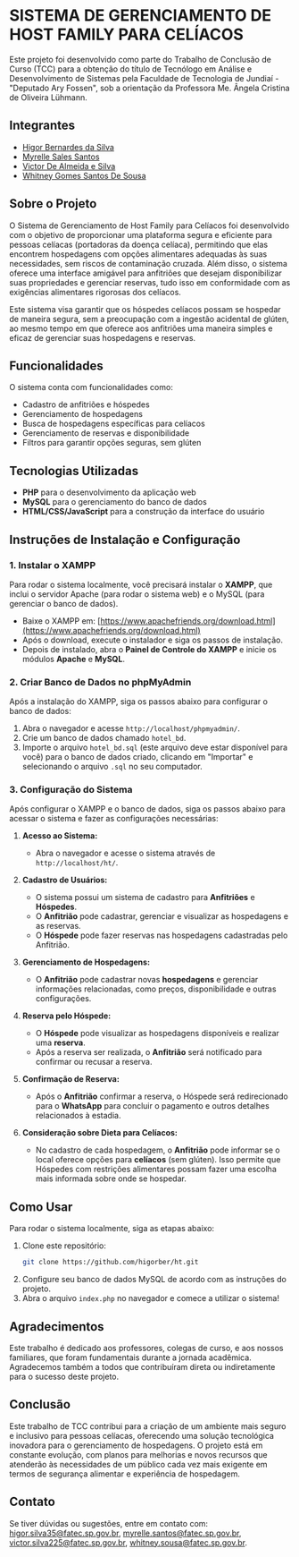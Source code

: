 # SISTEMA DE GERENCIAMENTO DE HOST FAMILY PARA CELÍACOS

Este projeto foi desenvolvido como parte do Trabalho de Conclusão de Curso (TCC) para a obtenção do título de Tecnólogo em Análise e Desenvolvimento de Sistemas pela Faculdade de Tecnologia de Jundiaí - "Deputado Ary Fossen", sob a orientação da Professora Me. Ângela Cristina de Oliveira Lühmann.

## Integrantes

- [Higor Bernardes da Silva](https://github.com/higorber)
- [Myrelle Sales Santos](https://github.com/myrellesales)
- [Victor De Almeida e Silva](https://github.com/victoralmeida891)
- [Whitney Gomes Santos De Sousa](https://github.com/whitgomes) 

## Sobre o Projeto

O Sistema de Gerenciamento de Host Family para Celíacos foi desenvolvido com o objetivo de proporcionar uma plataforma segura e eficiente para pessoas celíacas (portadoras da doença celíaca), permitindo que elas encontrem hospedagens com opções alimentares adequadas às suas necessidades, sem riscos de contaminação cruzada. Além disso, o sistema oferece uma interface amigável para anfitriões que desejam disponibilizar suas propriedades e gerenciar reservas, tudo isso em conformidade com as exigências alimentares rigorosas dos celíacos.

Este sistema visa garantir que os hóspedes celíacos possam se hospedar de maneira segura, sem a preocupação com a ingestão acidental de glúten, ao mesmo tempo em que oferece aos anfitriões uma maneira simples e eficaz de gerenciar suas hospedagens e reservas.

## Funcionalidades

O sistema conta com funcionalidades como:

- Cadastro de anfitriões e hóspedes
- Gerenciamento de hospedagens
- Busca de hospedagens específicas para celíacos
- Gerenciamento de reservas e disponibilidade
- Filtros para garantir opções seguras, sem glúten

## Tecnologias Utilizadas

- **PHP** para o desenvolvimento da aplicação web
- **MySQL** para o gerenciamento do banco de dados
- **HTML/CSS/JavaScript** para a construção da interface do usuário

## Instruções de Instalação e Configuração

### 1. Instalar o XAMPP

Para rodar o sistema localmente, você precisará instalar o **XAMPP**, que inclui o servidor Apache (para rodar o sistema web) e o MySQL (para gerenciar o banco de dados).

- Baixe o XAMPP em: [https://www.apachefriends.org/download.html](https://www.apachefriends.org/download.html)
- Após o download, execute o instalador e siga os passos de instalação.
- Depois de instalado, abra o **Painel de Controle do XAMPP** e inicie os módulos **Apache** e **MySQL**.

### 2. Criar Banco de Dados no phpMyAdmin

Após a instalação do XAMPP, siga os passos abaixo para configurar o banco de dados:

1. Abra o navegador e acesse `http://localhost/phpmyadmin/`.
2. Crie um banco de dados chamado `hotel_bd`.
3. Importe o arquivo `hotel_bd.sql` (este arquivo deve estar disponível para você) para o banco de dados criado, clicando em "Importar" e selecionando o arquivo `.sql` no seu computador.

### 3. Configuração do Sistema

Após configurar o XAMPP e o banco de dados, siga os passos abaixo para acessar o sistema e fazer as configurações necessárias:

1. **Acesso ao Sistema:**
   - Abra o navegador e acesse o sistema através de `http://localhost/ht/`.
   
2. **Cadastro de Usuários:**
   - O sistema possui um sistema de cadastro para **Anfitriões** e **Hóspedes**. 
   - O **Anfitrião** pode cadastrar, gerenciar e visualizar as hospedagens e as reservas.
   - O **Hóspede** pode fazer reservas nas hospedagens cadastradas pelo Anfitrião.

3. **Gerenciamento de Hospedagens:**
   - O **Anfitrião** pode cadastrar novas **hospedagens** e gerenciar informações relacionadas, como preços, disponibilidade e outras configurações.
   
4. **Reserva pelo Hóspede:**
   - O **Hóspede** pode visualizar as hospedagens disponíveis e realizar uma **reserva**.
   - Após a reserva ser realizada, o **Anfitrião** será notificado para confirmar ou recusar a reserva.

5. **Confirmação de Reserva:**
   - Após o **Anfitrião** confirmar a reserva, o Hóspede será redirecionado para o **WhatsApp** para concluir o pagamento e outros detalhes relacionados à estadia.

6. **Consideração sobre Dieta para Celíacos:**
   - No cadastro de cada hospedagem, o **Anfitrião** pode informar se o local oferece opções para **celíacos** (sem glúten). Isso permite que Hóspedes com restrições alimentares possam fazer uma escolha mais informada sobre onde se hospedar.

## Como Usar

Para rodar o sistema localmente, siga as etapas abaixo:

1. Clone este repositório:
   ```bash
   git clone https://github.com/higorber/ht.git
   ```
2. Configure seu banco de dados MySQL de acordo com as instruções do projeto.
3. Abra o arquivo `index.php` no navegador e comece a utilizar o sistema!

## Agradecimentos

Este trabalho é dedicado aos professores, colegas de curso, e aos nossos familiares, que foram fundamentais durante a jornada acadêmica. Agradecemos também a todos que contribuíram direta ou indiretamente para o sucesso deste projeto.

## Conclusão

Este trabalho de TCC contribui para a criação de um ambiente mais seguro e inclusivo para pessoas celíacas, oferecendo uma solução tecnológica inovadora para o gerenciamento de hospedagens. O projeto está em constante evolução, com planos para melhorias e novos recursos que atenderão às necessidades de um público cada vez mais exigente em termos de segurança alimentar e experiência de hospedagem.

## Contato

Se tiver dúvidas ou sugestões, entre em contato com: [higor.silva35@fatec.sp.gov.br](mailto:higor.silva35@fatec.sp.gov.br), [myrelle.santos@fatec.sp.gov.br](mailto:myrelle.santos@fatec.sp.gov.br), [victor.silva225@fatec.sp.gov.br](mailto:victor.silva225@fatec.sp.gov.br), [whitney.sousa@fatec.sp.gov.br](mailto:whitney.sousa@fatec.sp.gov.br).
